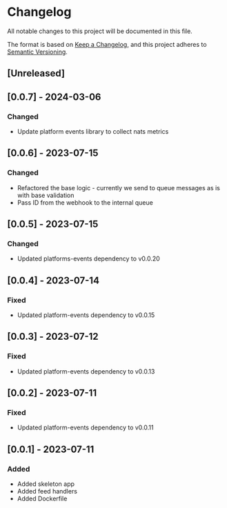 # Changelog

All notable changes to this project will be documented in this file.

The format is based on [Keep a Changelog](https://keepachangelog.com/en/1.0.0/), and this project adheres
to [Semantic Versioning](https://semver.org/spec/v2.0.0.html).

## [Unreleased]

## [0.0.7] - 2024-03-06

### Changed
- Update platform events library to collect nats metrics

## [0.0.6] - 2023-07-15

### Changed
- Refactored the base logic - currently we send to queue messages as is with base validation
- Pass ID from the webhook to the internal queue

## [0.0.5] - 2023-07-15

### Changed
- Updated platforms-events dependency to v0.0.20

## [0.0.4] - 2023-07-14

### Fixed
- Updated platform-events dependency to v0.0.15

## [0.0.3] - 2023-07-12

### Fixed
- Updated platform-events dependency to v0.0.13

## [0.0.2] - 2023-07-11

### Fixed
- Updated platform-events dependency to v0.0.11

## [0.0.1] - 2023-07-11

### Added
- Added skeleton app
- Added feed handlers
- Added Dockerfile
